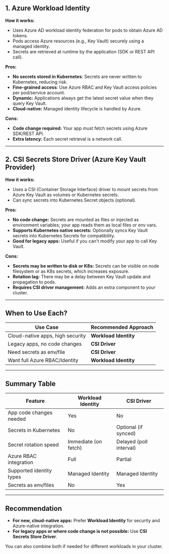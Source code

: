 ## **1. Azure Workload Identity**

**How it works:**  
- Uses Azure AD workload identity federation for pods to obtain Azure AD tokens.
- Pods access Azure resources (e.g., Key Vault) securely using a managed identity.
- Secrets are retrieved at runtime by the application (SDK or REST API call).

**Pros:**
- **No secrets stored in Kubernetes**: Secrets are never written to Kubernetes, reducing risk.
- **Fine-grained access**: Use Azure RBAC and Key Vault access policies per pod/service account.
- **Dynamic:** Applications always get the latest secret value when they query Key Vault.
- **Cloud-native:** Managed identity lifecycle is handled by Azure.

**Cons:**
- **Code change required:** Your app must fetch secrets using Azure SDK/REST API.
- **Extra latency:** Each secret retrieval is a network call.

---

## **2. CSI Secrets Store Driver (Azure Key Vault Provider)**

**How it works:**  
- Uses a CSI (Container Storage Interface) driver to mount secrets from Azure Key Vault as volumes or Kubernetes secrets.
- Can sync secrets into Kubernetes Secret objects (optional).

**Pros:**
- **No code change:** Secrets are mounted as files or injected as environment variables; your app reads them as local files or env vars.
- **Supports Kubernetes native secrets:** Optionally syncs Key Vault secrets into Kubernetes Secrets for compatibility.
- **Good for legacy apps:** Useful if you can't modify your app to call Key Vault.

**Cons:**
- **Secrets may be written to disk or K8s:** Secrets can be visible on node filesystem or as K8s secrets, which increases exposure.
- **Rotation lag:** There may be a delay between Key Vault update and propagation to pods.
- **Requires CSI driver management:** Adds an extra component to your cluster.

---

## **When to Use Each?**

| Use Case                       | Recommended Approach          |
|---------------------------------|------------------------------|
| Cloud-native apps, high security| **Workload Identity**        |
| Legacy apps, no code changes    | **CSI Driver**               |
| Need secrets as env/file        | **CSI Driver**               |
| Want full Azure RBAC/Identity   | **Workload Identity**        |

---

## **Summary Table**

| Feature                    | Workload Identity        | CSI Driver                  |
|----------------------------|-------------------------|-----------------------------|
| App code changes needed    | Yes                     | No                          |
| Secrets in Kubernetes      | No                      | Optional (if synced)        |
| Secret rotation speed      | Immediate (on fetch)    | Delayed (poll interval)     |
| Azure RBAC integration     | Full                    | Partial                     |
| Supported identity types   | Managed Identity        | Managed Identity            |
| Secrets as env/files       | No                      | Yes                         |

---

## **Recommendation**

- **For new, cloud-native apps:** Prefer **Workload Identity** for security and Azure-native integration.
- **For legacy apps or where code change is not possible:** Use **CSI Secrets Store Driver**.

You can also combine both if needed for different workloads in your cluster.

